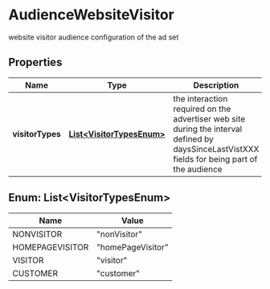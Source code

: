 

# AudienceWebsiteVisitor

website visitor audience configuration of the ad set

## Properties

Name | Type | Description | Notes
------------ | ------------- | ------------- | -------------
**visitorTypes** | [**List&lt;VisitorTypesEnum&gt;**](#List&lt;VisitorTypesEnum&gt;) | the interaction required on the advertiser web site during the interval defined by daysSinceLastVistXXX fields for being part of the audience |  [optional]



## Enum: List&lt;VisitorTypesEnum&gt;

Name | Value
---- | -----
NONVISITOR | &quot;nonVisitor&quot;
HOMEPAGEVISITOR | &quot;homePageVisitor&quot;
VISITOR | &quot;visitor&quot;
CUSTOMER | &quot;customer&quot;




